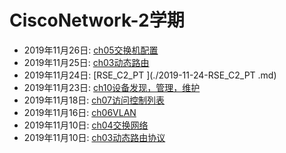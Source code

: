 # CiscoNetwork-2学期  
  * 2019年11月26日: [ch05交换机配置](./2019-11-26-ch05交换机配置.md)  
  * 2019年11月25日: [ch03动态路由](./2019-11-25-ch03动态路由.md)  
  * 2019年11月24日: [RSE_C2_PT ](./2019-11-24-RSE_C2_PT .md)  
  * 2019年11月23日: [ch10设备发现，管理，维护](./2019-11-23-ch10设备发现，管理，维护.md)  
  * 2019年11月18日: [ch07访问控制列表](./2019-11-18-ch07访问控制列表.md)  
  * 2019年11月16日: [ch06VLAN](./2019-11-16-ch06VLAN.md)  
  * 2019年11月10日: [ch04交换网络](./2019-11-10-ch04交换网络.md)  
  * 2019年11月10日: [ch03动态路由协议](./2019-11-10-ch03动态路由协议.md)  
